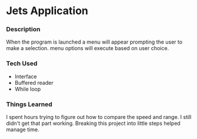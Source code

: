# Jets Application

### Description
  When the program is launched a menu will appear prompting the user to make a selection.
  menu options will execute based on user choice.

### Tech Used
* Interface
* Buffered reader
* While loop

### Things Learned
I spent hours trying to figure out how to compare the speed and range. I still didn't get that part working. Breaking this project into little steps helped manage time. 
